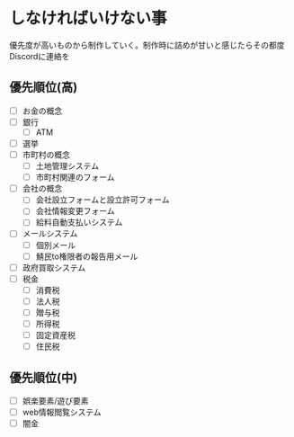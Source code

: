 # しなければいけない事
優先度が高いものから制作していく。制作時に詰めが甘いと感じたらその都度Discordに連絡を

## 優先順位(高)
- [ ] お金の概念
- [ ] 銀行
    - [ ] ATM
- [ ] 選挙
- [ ] 市町村の概念
    - [ ] 土地管理システム
    - [ ] 市町村関連のフォーム
- [ ] 会社の概念
    - [ ] 会社設立フォームと設立許可フォーム
    - [ ] 会社情報変更フォーム
    - [ ] 給料自動支払いシステム
- [ ] メールシステム
    - [ ] 個別メール
    - [ ] 鯖民to権限者の報告用メール
- [ ] 政府買取システム
- [ ] 税金
    - [ ] 消費税
    - [ ] 法人税
    - [ ] 贈与税
    - [ ] 所得税
    - [ ] 固定資産税
    - [ ] 住民税

## 優先順位(中)
- [ ] 娯楽要素/遊び要素
- [ ] web情報閲覧システム
- [ ] 闇金